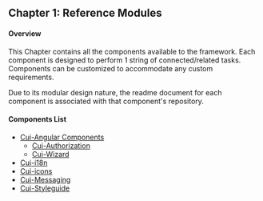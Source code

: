 ## Chapter 1: Reference Modules

#### Overview
This Chapter contains all the components available to the framework. Each component is designed to perform 1 string of connected/related  tasks. Components can be customized to accommodate any custom requirements.

Due to its modular design nature, the readme document for each component is associated with that component's repository. 

#### Components List
* [Cui-Angular Components](https://github.com/thirdwavellc/cui-ng/)
  * [Cui-Authorization](https://github.com/thirdwavellc/cui-ng/tree/master/utilities/cui-authorization)
  * [Cui-Wizard](https://github.com/thirdwavellc/cui-ng/tree/master/directives/cui-wizard)
* [Cui-i18n](https://github.com/thirdwavellc/cui-i18n)
* [Cui-icons](https://github.com/thirdwavellc/cui-icons)
* [Cui-Messaging](https://github.com/thirdwavellc/cui-messaging)
* [Cui-Styleguide](https://github.com/thirdwavellc/cui-styleguide)

